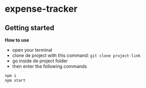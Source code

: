 # expense-tracker

## Getting started 

**How to use**
- open your terminal
- clone de project with this command: `git clone project-link`
- go inside de project folder
- then enter the following commands

```bash
npm i
npm start
```
